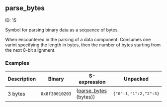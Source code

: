 ## parse_bytes

ID: 15

Symbol for parsing binary data as a sequence of bytes.

When encountered in the parsing of a data component: Consumes one varint specifying the length in bytes, then the number of bytes starting from the next 8-bit alignment.

### Examples

| Description | Binary | S-expression | Unpacked |
|----|----|----|----|
| 3 bytes | `0x8f30010203` | ([parse_bytes](./parse_bytes.md) (bytes)) | <pre>{"0":1,"1":2,"2":3}</pre> |